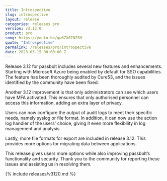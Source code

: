 ```yaml
---
title: Introspective
slug: introspective
layout: release
categories: releases pro
version: v3.12.0
product: pro
song: https://youtu.be/qw6ZX07NZSM
quote: "Introspective"
permalink: /releases/pro/introspective
date: 2023-03-15 00:00:00 Z
---
```

Release 3.12 for passbolt includes several new features and enhancements. Starting with Microsoft Azure being enabled by default for SSO capabilities. The feature has been thoroughly audited by Cure53, and the issues identified by the community have been fixed.

Another 3.12 improvement is that only administrators can see which users have MFA activated. This ensures that only authorised personnel can access this information, adding an extra layer of privacy.

Users can now configure the output of audit logs to meet their specific needs, namely syslog or file format. In addition, it can now use the action log handler of the users' choice, giving it even more flexibility in log management and analysis. 

Lastly, more file formats for export are included in release 3.12. This provides more options for migrating data between applications.

This release gives users more options while also improving passbolt’s functionality and security. Thank you to the community for reporting these issues and assisting us in resolving them.


{% include releases/v3120.md %}
